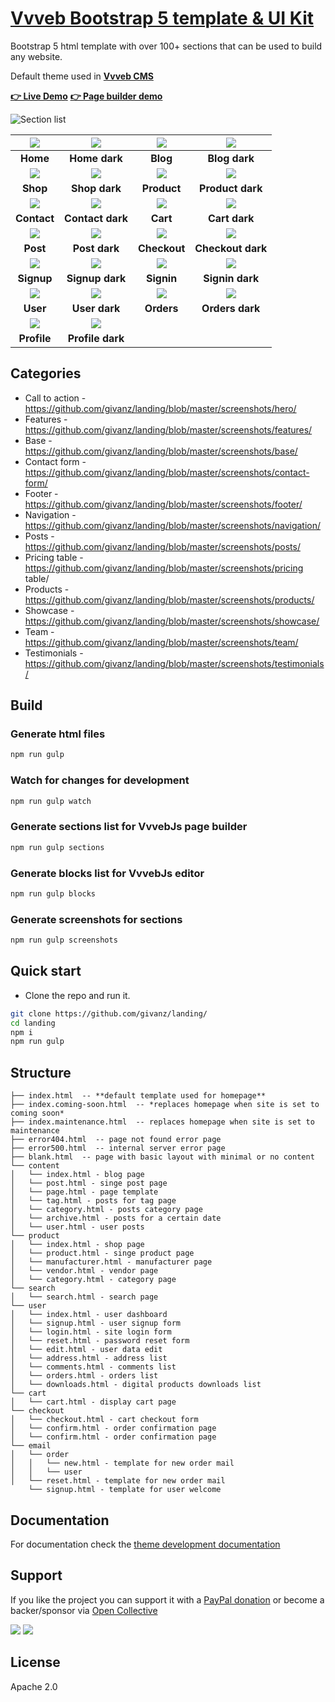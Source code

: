 # [Vvveb Bootstrap 5 template &amp; UI Kit](https://www.vvveb.com/themes/landing/index.html) &nbsp; 

Bootstrap 5 html template with over 100+ sections that can be used to build any website.

Default theme used in **[Vvveb CMS](https://www.vvveb.com)**

**[👉 Live Demo](https://www.vvveb.com/vvvebjs/demo/landing/index.html)**   **[👉 Page builder demo](https://www.vvveb.com/vvvebjs/editor.html)**



![Section list](https://www.vvveb.com/themes/landing/list.png?a)

| [![](https://www.vvveb.com/themes/landing/screens/home.png)](https://www.vvveb.com/themes/landing/screens/home.png) | [![](https://www.vvveb.com/themes/landing/screens/home-dark.png)](https://www.vvveb.com/themes/landing/screens/home-dark.png) | [![](https://www.vvveb.com/themes/landing/screens/blog.png)](https://www.vvveb.com/themes/landing/screens/blog.png) | [![](https://www.vvveb.com/themes/landing/screens/blog-dark.png)](https://www.vvveb.com/themes/landing/screens/blog-dark.png) |
|:---:|:---:|:---:|:---:|
| **Home** | **Home dark** | **Blog** | **Blog dark** |
| [![](https://www.vvveb.com/themes/landing/screens/shop.png)](https://www.vvveb.com/themes/landing/screens/shop.png) | [![](https://www.vvveb.com/themes/landing/screens/shop-dark.png)](https://www.vvveb.com/themes/landing/screens/shop-dark.png) | [![](https://www.vvveb.com/themes/landing/screens/product.png)](https://www.vvveb.com/themes/landing/screens/product.png) | [![](https://www.vvveb.com/themes/landing/screens/product-dark.png)](https://www.vvveb.com/themes/landing/screens/product-dark.png) |
| **Shop**  | **Shop dark** | **Product**  | **Product dark** |
| [![](https://www.vvveb.com/themes/landing/screens/contact.png)](https://www.vvveb.com/themes/landing/screens/contact.png) | [![](https://www.vvveb.com/themes/landing/screens/contact-dark.png)](https://www.vvveb.com/themes/landing/screens/contact-dark.png) | [![](https://www.vvveb.com/themes/landing/screens/cart.png)](https://www.vvveb.com/themes/landing/screens/cart.png) | [![](https://www.vvveb.com/themes/landing/screens/cart-dark.png)](https://www.vvveb.com/themes/landing/screens/cart-dark.png) |
| **Contact** | **Contact dark** | **Cart** | **Cart dark** |
| [![](https://www.vvveb.com/themes/landing/screens/post.png)](https://www.vvveb.com/themes/landing/screens/post.png) | [![](https://www.vvveb.com/themes/landing/screens/post-dark.png)](https://www.vvveb.com/themes/landing/screens/post-dark.png) | [![](https://www.vvveb.com/themes/landing/screens/checkout.png)](https://www.vvveb.com/themes/landing/screens/checkout.png) | [![](https://www.vvveb.com/themes/landing/screens/checkout-dark.png)](https://www.vvveb.com/themes/landing/screens/checkout-dark.png) |
| **Post** | **Post dark** | **Checkout** | **Checkout dark** |
| [![](https://www.vvveb.com/themes/landing/screens/signup.png)](https://www.vvveb.com/themes/landing/screens/signup.png) | [![](https://www.vvveb.com/themes/landing/screens/signup-dark.png)](https://www.vvveb.com/themes/landing/screens/signup-dark.png) | [![](https://www.vvveb.com/themes/landing/screens/signin.png)](https://www.vvveb.com/themes/landing/screens/signin.png) | [![](https://www.vvveb.com/themes/landing/screens/signin-dark.png)](https://www.vvveb.com/themes/landing/screens/signin-dark.png) |
| **Signup** | **Signup dark** | **Signin** | **Signin dark** |
| [![](https://www.vvveb.com/themes/landing/screens/user.png)](https://www.vvveb.com/themes/landing/screens/user.png) | [![](https://www.vvveb.com/themes/landing/screens/user-dark.png)](https://www.vvveb.com/themes/landing/screens/user-dark.png) | [![](https://www.vvveb.com/themes/landing/screens/orders.png)](https://www.vvveb.com/themes/landing/screens/orders.png) | [![](https://www.vvveb.com/themes/landing/screens/orders-dark.png)](https://www.vvveb.com/themes/landing/screens/orders-dark.png) |
| **User** | **User dark** | **Orders** | **Orders dark** |
| [![](https://www.vvveb.com/themes/landing/screens/profile.png)](https://www.vvveb.com/themes/landing/screens/profile.png) | [![](https://www.vvveb.com/themes/landing/screens/profile-dark.png)](https://www.vvveb.com/themes/landing/screens/profile-dark.png) | 
| **Profile** | **Profile dark** |


## Categories

- Call to action - https://github.com/givanz/landing/blob/master/screenshots/hero/
- Features - https://github.com/givanz/landing/blob/master/screenshots/features/
- Base - https://github.com/givanz/landing/blob/master/screenshots/base/
- Contact form - https://github.com/givanz/landing/blob/master/screenshots/contact-form/
- Footer - https://github.com/givanz/landing/blob/master/screenshots/footer/
- Navigation - https://github.com/givanz/landing/blob/master/screenshots/navigation/
- Posts - https://github.com/givanz/landing/blob/master/screenshots/posts/
- Pricing table - https://github.com/givanz/landing/blob/master/screenshots/pricing table/
- Products - https://github.com/givanz/landing/blob/master/screenshots/products/
- Showcase - https://github.com/givanz/landing/blob/master/screenshots/showcase/
- Team - https://github.com/givanz/landing/blob/master/screenshots/team/
- Testimonials - https://github.com/givanz/landing/blob/master/screenshots/testimonials/


## Build

### Generate html files

```bash
npm run gulp
```

### Watch for changes for development

```bash
npm run gulp watch
```

### Generate sections list for VvvebJs page builder

```bash
npm run gulp sections
```

### Generate blocks list for VvvebJs editor

```bash
npm run gulp blocks
```

### Generate screenshots for sections

```bash
npm run gulp screenshots
```


## Quick start

- Clone the repo and run it.
```bash
git clone https://github.com/givanz/landing/
cd landing
npm i
npm run gulp
```


## Structure

```
├── index.html  -- **default template used for homepage**
├── index.coming-soon.html  -- *replaces homepage when site is set to coming soon*
├── index.maintenance.html  -- replaces homepage when site is set to maintenance
├── error404.html  -- page not found error page
├── error500.html  -- internal server error page
├── blank.html  -- page with basic layout with minimal or no content
└── content
│   └── index.html - blog page
│   └── post.html - singe post page
│   └── page.html - page template
│   └── tag.html - posts for tag page
│   └── category.html - posts category page
│   └── archive.html - posts for a certain date
│   └── user.html - user posts
└── product 
│   └── index.html - shop page
│   └── product.html - singe product page
│   └── manufacturer.html - manufacturer page
│   └── vendor.html - vendor page
│   └── category.html - category page
└── search 
│   └── search.html - search page
└── user
│   └── index.html - user dashboard
│   └── signup.html - user signup form
│   └── login.html - site login form
│   └── reset.html - password reset form
│   └── edit.html - user data edit
│   └── address.html - address list
│   └── comments.html - comments list
│   └── orders.html - orders list
│   └── downloads.html - digital products downloads list
└── cart 
│   └── cart.html - display cart page
└── checkout 
│   └── checkout.html - cart checkout form
│   └── confirm.html - order confirmation page
│   └── confirm.html - order confirmation page
└── email
│   └── order
│   │   └── new.html - template for new order mail
│   │   └── user
│   └── reset.html - template for new order mail
    └── signup.html - template for user welcome
```

## Documentation

For documentation check the [theme development documentation](http://dev.vvveb.com/theme-introduction)

## Support

If you like the project you can support it with a [PayPal donation](https://paypal.me/zgivan) or become a backer/sponsor via [Open Collective](https://opencollective.com/vvvebjs)


<a href="https://opencollective.com/vvvebjs/sponsors/0/website"><img src="https://opencollective.com/vvvebjs/sponsors/0/avatar"></a>
<a href="https://opencollective.com/vvvebjs/backers/0/website"><img src="https://opencollective.com/vvvebjs/backers/0/avatar"></a>


## License

Apache 2.0
